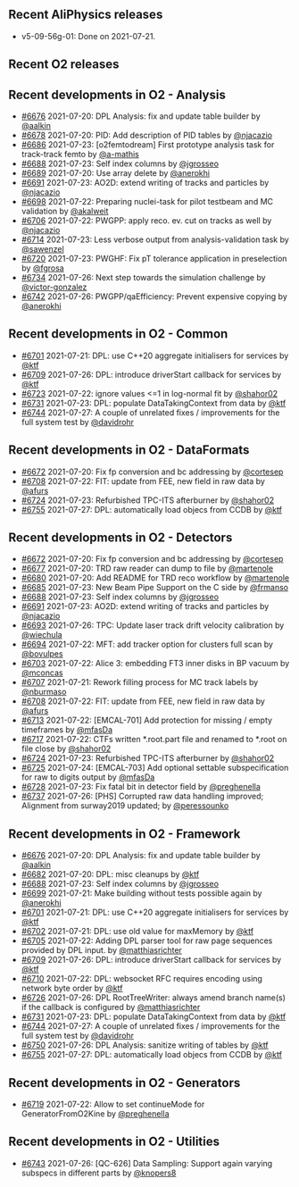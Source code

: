 ## Recent AliPhysics releases
- v5-09-56g-01: Done on 2021-07-21.
## Recent O2 releases
## Recent developments in O2 - Analysis
- [\#6676](https://github.com/AliceO2Group/AliceO2/pull/6676) 2021-07-20: DPL Analysis: fix and update table builder by [@aalkin](https://github.com/aalkin)
- [\#6678](https://github.com/AliceO2Group/AliceO2/pull/6678) 2021-07-20: PID: Add description of PID tables by [@njacazio](https://github.com/njacazio)
- [\#6686](https://github.com/AliceO2Group/AliceO2/pull/6686) 2021-07-23: [o2femtodream] First prototype analysis task for track-track femto by [@a-mathis](https://github.com/a-mathis)
- [\#6688](https://github.com/AliceO2Group/AliceO2/pull/6688) 2021-07-23: Self index columns by [@jgrosseo](https://github.com/jgrosseo)
- [\#6689](https://github.com/AliceO2Group/AliceO2/pull/6689) 2021-07-20: Use array delete by [@anerokhi](https://github.com/anerokhi)
- [\#6691](https://github.com/AliceO2Group/AliceO2/pull/6691) 2021-07-23: AO2D: extend writing of tracks and particles by [@njacazio](https://github.com/njacazio)
- [\#6698](https://github.com/AliceO2Group/AliceO2/pull/6698) 2021-07-22: Preparing nuclei-task for pilot testbeam and MC validation by [@akalweit](https://github.com/akalweit)
- [\#6706](https://github.com/AliceO2Group/AliceO2/pull/6706) 2021-07-22: PWGPP: apply reco. ev. cut on tracks as well by [@njacazio](https://github.com/njacazio)
- [\#6714](https://github.com/AliceO2Group/AliceO2/pull/6714) 2021-07-23: Less verbose output from analysis-validation task by [@sawenzel](https://github.com/sawenzel)
- [\#6720](https://github.com/AliceO2Group/AliceO2/pull/6720) 2021-07-23: PWGHF: Fix pT tolerance application in preselection by [@fgrosa](https://github.com/fgrosa)
- [\#6734](https://github.com/AliceO2Group/AliceO2/pull/6734) 2021-07-26: Next step towards the simulation challenge by [@victor-gonzalez](https://github.com/victor-gonzalez)
- [\#6742](https://github.com/AliceO2Group/AliceO2/pull/6742) 2021-07-26: PWGPP/qaEfficiency: Prevent expensive copying by [@anerokhi](https://github.com/anerokhi)
## Recent developments in O2 - Common
- [\#6701](https://github.com/AliceO2Group/AliceO2/pull/6701) 2021-07-21: DPL: use C++20 aggregate initialisers for services by [@ktf](https://github.com/ktf)
- [\#6709](https://github.com/AliceO2Group/AliceO2/pull/6709) 2021-07-26: DPL: introduce driverStart callback for services by [@ktf](https://github.com/ktf)
- [\#6723](https://github.com/AliceO2Group/AliceO2/pull/6723) 2021-07-22: ignore values <=1 in log-normal fit by [@shahor02](https://github.com/shahor02)
- [\#6731](https://github.com/AliceO2Group/AliceO2/pull/6731) 2021-07-23: DPL: populate DataTakingContext from data by [@ktf](https://github.com/ktf)
- [\#6744](https://github.com/AliceO2Group/AliceO2/pull/6744) 2021-07-27: A couple of unrelated fixes / improvements for the full system test by [@davidrohr](https://github.com/davidrohr)
## Recent developments in O2 - DataFormats
- [\#6672](https://github.com/AliceO2Group/AliceO2/pull/6672) 2021-07-20: Fix fp conversion and bc addressing by [@cortesep](https://github.com/cortesep)
- [\#6708](https://github.com/AliceO2Group/AliceO2/pull/6708) 2021-07-22: FIT: update from FEE, new field in raw data by [@afurs](https://github.com/afurs)
- [\#6724](https://github.com/AliceO2Group/AliceO2/pull/6724) 2021-07-23: Refurbished TPC-ITS afterburner by [@shahor02](https://github.com/shahor02)
- [\#6755](https://github.com/AliceO2Group/AliceO2/pull/6755) 2021-07-27: DPL: automatically load objecs from CCDB by [@ktf](https://github.com/ktf)
## Recent developments in O2 - Detectors
- [\#6672](https://github.com/AliceO2Group/AliceO2/pull/6672) 2021-07-20: Fix fp conversion and bc addressing by [@cortesep](https://github.com/cortesep)
- [\#6677](https://github.com/AliceO2Group/AliceO2/pull/6677) 2021-07-20: TRD raw reader can dump to file by [@martenole](https://github.com/martenole)
- [\#6680](https://github.com/AliceO2Group/AliceO2/pull/6680) 2021-07-20: Add README for TRD reco workflow by [@martenole](https://github.com/martenole)
- [\#6685](https://github.com/AliceO2Group/AliceO2/pull/6685) 2021-07-23: New Beam Pipe Support on the C side by [@frmanso](https://github.com/frmanso)
- [\#6688](https://github.com/AliceO2Group/AliceO2/pull/6688) 2021-07-23: Self index columns by [@jgrosseo](https://github.com/jgrosseo)
- [\#6691](https://github.com/AliceO2Group/AliceO2/pull/6691) 2021-07-23: AO2D: extend writing of tracks and particles by [@njacazio](https://github.com/njacazio)
- [\#6693](https://github.com/AliceO2Group/AliceO2/pull/6693) 2021-07-26: TPC: Update laser track drift velocity calibration by [@wiechula](https://github.com/wiechula)
- [\#6694](https://github.com/AliceO2Group/AliceO2/pull/6694) 2021-07-22: MFT: add tracker option for clusters full scan by [@bovulpes](https://github.com/bovulpes)
- [\#6703](https://github.com/AliceO2Group/AliceO2/pull/6703) 2021-07-22: Alice 3: embedding FT3 inner disks in BP vacuum by [@mconcas](https://github.com/mconcas)
- [\#6707](https://github.com/AliceO2Group/AliceO2/pull/6707) 2021-07-21: Rework filling process for MC track labels by [@nburmaso](https://github.com/nburmaso)
- [\#6708](https://github.com/AliceO2Group/AliceO2/pull/6708) 2021-07-22: FIT: update from FEE, new field in raw data by [@afurs](https://github.com/afurs)
- [\#6713](https://github.com/AliceO2Group/AliceO2/pull/6713) 2021-07-22: [EMCAL-701] Add protection for missing / empty timeframes by [@mfasDa](https://github.com/mfasDa)
- [\#6717](https://github.com/AliceO2Group/AliceO2/pull/6717) 2021-07-22: CTFs written *.root.part file and renamed to *.root on file close by [@shahor02](https://github.com/shahor02)
- [\#6724](https://github.com/AliceO2Group/AliceO2/pull/6724) 2021-07-23: Refurbished TPC-ITS afterburner by [@shahor02](https://github.com/shahor02)
- [\#6725](https://github.com/AliceO2Group/AliceO2/pull/6725) 2021-07-24: [EMCAL-703] Add optional settable subspecification for raw to digits output by [@mfasDa](https://github.com/mfasDa)
- [\#6728](https://github.com/AliceO2Group/AliceO2/pull/6728) 2021-07-23: Fix fatal bit in detector field by [@preghenella](https://github.com/preghenella)
- [\#6737](https://github.com/AliceO2Group/AliceO2/pull/6737) 2021-07-26: [PHS] Corrupted raw data handling improved; Alignment from surway2019 updated;  by [@peressounko](https://github.com/peressounko)
## Recent developments in O2 - Framework
- [\#6676](https://github.com/AliceO2Group/AliceO2/pull/6676) 2021-07-20: DPL Analysis: fix and update table builder by [@aalkin](https://github.com/aalkin)
- [\#6682](https://github.com/AliceO2Group/AliceO2/pull/6682) 2021-07-20: DPL: misc cleanups by [@ktf](https://github.com/ktf)
- [\#6688](https://github.com/AliceO2Group/AliceO2/pull/6688) 2021-07-23: Self index columns by [@jgrosseo](https://github.com/jgrosseo)
- [\#6699](https://github.com/AliceO2Group/AliceO2/pull/6699) 2021-07-21: Make building without tests possible again by [@anerokhi](https://github.com/anerokhi)
- [\#6701](https://github.com/AliceO2Group/AliceO2/pull/6701) 2021-07-21: DPL: use C++20 aggregate initialisers for services by [@ktf](https://github.com/ktf)
- [\#6702](https://github.com/AliceO2Group/AliceO2/pull/6702) 2021-07-21: DPL: use old value for maxMemory by [@ktf](https://github.com/ktf)
- [\#6705](https://github.com/AliceO2Group/AliceO2/pull/6705) 2021-07-22: Adding DPL parser tool for raw page sequences provided by DPL input. by [@matthiasrichter](https://github.com/matthiasrichter)
- [\#6709](https://github.com/AliceO2Group/AliceO2/pull/6709) 2021-07-26: DPL: introduce driverStart callback for services by [@ktf](https://github.com/ktf)
- [\#6710](https://github.com/AliceO2Group/AliceO2/pull/6710) 2021-07-22: DPL: websocket RFC requires encoding using network byte order by [@ktf](https://github.com/ktf)
- [\#6726](https://github.com/AliceO2Group/AliceO2/pull/6726) 2021-07-26: DPL RootTreeWriter: always amend branch name(s) if the callback is configured by [@matthiasrichter](https://github.com/matthiasrichter)
- [\#6731](https://github.com/AliceO2Group/AliceO2/pull/6731) 2021-07-23: DPL: populate DataTakingContext from data by [@ktf](https://github.com/ktf)
- [\#6744](https://github.com/AliceO2Group/AliceO2/pull/6744) 2021-07-27: A couple of unrelated fixes / improvements for the full system test by [@davidrohr](https://github.com/davidrohr)
- [\#6750](https://github.com/AliceO2Group/AliceO2/pull/6750) 2021-07-26: DPL Analysis: sanitize writing of tables by [@ktf](https://github.com/ktf)
- [\#6755](https://github.com/AliceO2Group/AliceO2/pull/6755) 2021-07-27: DPL: automatically load objecs from CCDB by [@ktf](https://github.com/ktf)
## Recent developments in O2 - Generators
- [\#6719](https://github.com/AliceO2Group/AliceO2/pull/6719) 2021-07-22: Allow to set continueMode for GeneratorFromO2Kine by [@preghenella](https://github.com/preghenella)
## Recent developments in O2 - Utilities
- [\#6743](https://github.com/AliceO2Group/AliceO2/pull/6743) 2021-07-26: [QC-626] Data Sampling: Support again varying subspecs in different parts by [@knopers8](https://github.com/knopers8)
